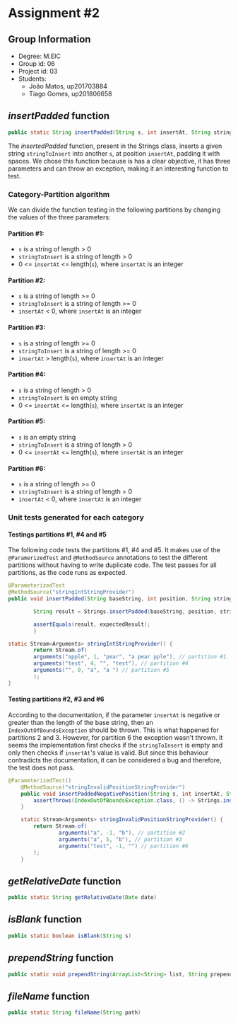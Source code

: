 # Assignment #2

## Group Information

- Degree: M.EIC
- Group id: 06
- Project id: 03
- Students:
  - João Matos, up201703884
  - Tiago Gomes, up201806658

## *insertPadded* function

```java
public static String insertPadded(String s, int insertAt, String stringToInsert)
```

The *insertedPadded* function, present in the Strings class, inserts a given string `stringToInsert` into another `s`, at position `insertAt`, padding it with spaces. We chose this function because is has a clear objective, it has three parameters and can throw an exception, making it an interesting function to test.

### Category-Partition algorithm

We can divide the function testing in the following partitions by changing the values of the three parameters:

#### Partition #1:
- `s` is a string of length > 0
- `stringToInsert` is a string of length > 0
- 0 <= `insertAt` <= length(`s`), where `insertAt` is an integer

#### Partition #2:
- `s` is a string of length >= 0
- `stringToInsert` is a string of length >= 0
- `insertAt` < 0, where `insertAt` is an integer

#### Partition #3:
- `s` is a string of length >= 0
- `stringToInsert` is a string of length >= 0
- `insertAt` > length(`s`), where `insertAt` is an integer

#### Partition #4:
- `s` is a string of length > 0
- `stringToInsert` is en empty string
- 0 <= `insertAt` <= length(`s`), where `insertAt` is an integer

#### Partition #5:
- `s` is an empty string
- `stringToInsert` is a string of length > 0
- 0 <= `insertAt` <= length(`s`), where `insertAt` is an integer

#### Partition #6:
- `s` is a string of length >= 0
- `stringToInsert` is a string of length = 0
- `insertAt` < 0, where `insertAt` is an integer

### Unit tests generated for each category

#### Testings partitions #1, #4 and #5

The following code tests the partitions #1, #4 and #5. It makes use of the `@ParamerizedTest` and `@MethodSource` annotations to test the different partitions without having to write duplicate code. The test passes for all partitions, as the code runs as expected.

```java
@ParameterizedTest
@MethodSource("stringIntStringProvider")
public void insertPadded(String baseString, int position, String stringToInsert, String expectedResult) {

        String result = Strings.insertPadded(baseString, position, stringToInsert);

        assertEquals(result, expectedResult);
        }

static Stream<Arguments> stringIntStringProvider() {
        return Stream.of(
        arguments("apple", 1, "pear", "a pear pple"), // partition #1
        arguments("test", 4, "", "test"), // partition #4
        arguments("", 0, "a", "a ") // partition #5
        );
}
```


#### Testing partitions #2, #3 and #6

According to the documentation, if the parameter `insertAt` is negative or greater than the length of the base string, then an `IndexOutOfBoundsException` should be thrown. This is what happened for partitions 2 and 3. However, for partition 6 the exception wasn't thrown. It seems the implementation first checks if the `stringToInsert` is empty and only then checks if `insertAt`'s value is valid. But since this behaviour contradicts the documentation, it can be considered a bug and therefore, the test does not pass.

```java
@ParameterizedTest()
    @MethodSource("stringInvalidPositionStringProvider")
    public void insertPaddedNegativePosition(String s, int insertAt, String stringToInsert) {
        assertThrows(IndexOutOfBoundsException.class, () -> Strings.insertPadded(s, insertAt, stringToInsert));
    }

    static Stream<Arguments> stringInvalidPositionStringProvider() {
        return Stream.of(
                arguments("a", -1, "b"), // partition #2
                arguments("a", 5, "b"), // partition #3
                arguments("test", -1, "") // partition #6
        );
    }
```

## *getRelativeDate* function

```java
public static String getRelativeDate(Date date)
```



## *isBlank* function

```java
public static boolean isBlank(String s)
```


## *prependString* function

```java
public static void prependString(ArrayList<String> list, String prepend)
```


## *fileName* function

```java
public static String fileName(String path)
```


